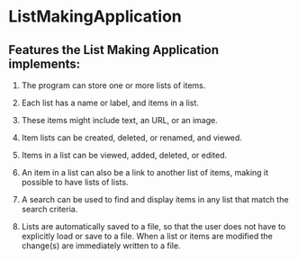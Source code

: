 # ListMakingApplication

## Features the List Making Application implements:


1. The program can store one or more lists of items.


2. Each list has a name or label, and items in a list.


3. These items might include text, an URL, or an image.


4. Item lists can be created, deleted, or renamed, and viewed.


5. Items in a list can be viewed, added, deleted, or edited.


6. An item in a list can also be a link to another list of items, making it possible to have
lists of lists.


7. A search can be used to find and display items in any list that match the search
criteria.


8. Lists are automatically saved to a file, so that the user does not have to explicitly load
or save to a file. When a list or items are modified the change(s) are immediately
written to a file.
